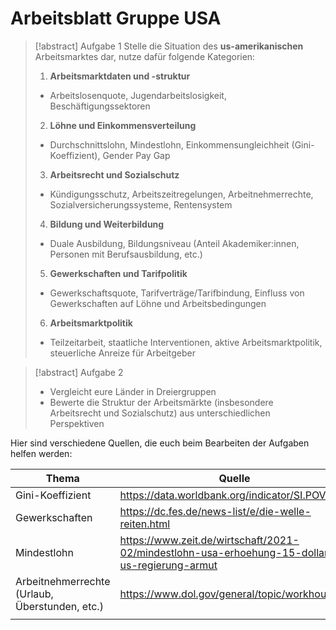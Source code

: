 # Arbeitsblatt Gruppe USA

> [!abstract] Aufgabe 1
> Stelle die Situation des **us-amerikanischen** Arbeitsmarktes dar, nutze dafür folgende Kategorien:
>1. **Arbeitsmarktdaten und -struktur**
>	- Arbeitslosenquote, Jugendarbeitslosigkeit, Beschäftigungssektoren
>2. **Löhne und Einkommensverteilung**
>	- Durchschnittslohn, Mindestlohn, Einkommensungleichheit (Gini-Koeffizient), Gender Pay Gap
>3. **Arbeitsrecht und Sozialschutz**
>	- Kündigungsschutz, Arbeitszeitregelungen, Arbeitnehmerrechte, Sozialversicherungssysteme, Rentensystem
>4. **Bildung und Weiterbildung**
>	- Duale Ausbildung, Bildungsniveau (Anteil Akademiker:innen, Personen mit Berufsausbildung, etc.)
>5. **Gewerkschaften und Tarifpolitik**
>	- Gewerkschaftsquote, Tarifverträge/Tarifbindung, Einfluss von Gewerkschaften auf Löhne und Arbeitsbedingungen
>6. **Arbeitsmarktpolitik**
>	- Teilzeitarbeit, staatliche Interventionen, aktive Arbeitsmarktpolitik, steuerliche Anreize für Arbeitgeber

> [!abstract] Aufgabe 2
> - Vergleicht eure Länder in Dreiergruppen
> - Bewerte die Struktur der Arbeitsmärkte (insbesondere Arbeitsrecht und Sozialschutz) aus unterschiedlichen Perspektiven

Hier sind verschiedene Quellen, die euch beim Bearbeiten der Aufgaben helfen werden:

| Thema                                          | Quelle                                                                                        |
| ---------------------------------------------- | --------------------------------------------------------------------------------------------- |
| Gini-Koeffizient                               | https://data.worldbank.org/indicator/SI.POV.GINI                                              |
| Gewerkschaften                                 | https://dc.fes.de/news-list/e/die-welle-reiten.html                                           |
| Mindestlohn                                    | https://www.zeit.de/wirtschaft/2021-02/mindestlohn-usa-erhoehung-15-dollar-us-regierung-armut |
| Arbeitnehmerrechte (Urlaub, Überstunden, etc.) | https://www.dol.gov/general/topic/workhours                                                   |
|                                                |                                                                                               |
